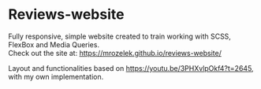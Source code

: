 # Reviews-website
Fully responsive, simple website created to train working with SCSS, FlexBox and Media Queries.  
Check out the site at: https://mrozelek.github.io/reviews-website/ 
  
Layout and functionalities based on https://youtu.be/3PHXvlpOkf4?t=2645, with my own implementation.
